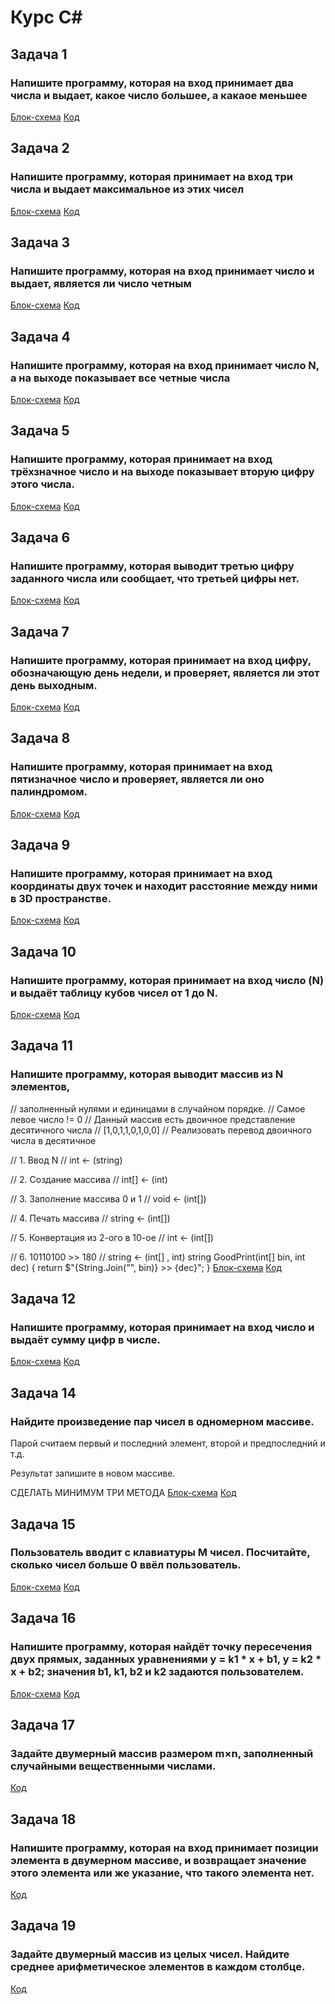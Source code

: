 # Курс C#
## Задача 1
### Напишите программу, которая на вход принимает два числа и выдает, какое число большее, а какаое меньшее
[Блок-схема](Work1/1.drawio.png) [Код](Work1/Program.cs)

## Задача 2
### Напишите программу, которая принимает на вход три числа и выдает максимальное из этих чисел
[Блок-схема](Work2/2.drawio.png) [Код](Work2/Program.cs)

## Задача 3
### Напишите программу, которая на вход принимает число и выдает, является ли число четным
[Блок-схема](Work3/3.drawio.png) [Код](Work3/Program.cs)

## Задача 4
### Напишите программу, которая на вход принимает число N, а на выходе показывает все четные числа
[Блок-схема](Work4/4.drawio.png) [Код](Work4/Program.cs)

## Задача 5
### Напишите программу, которая принимает на вход трёхзначное число и на выходе показывает вторую цифру этого числа.
[Блок-схема](Work5/5.drawio.png) [Код](Work5/Program.cs)

## Задача 6
### Напишите программу, которая выводит третью цифру заданного числа или сообщает, что третьей цифры нет.
[Блок-схема](Work6/6.drawio.png)  [Код](Work6/Program.cs)

## Задача 7
### Напишите программу, которая принимает на вход цифру, обозначающую день недели, и проверяет, является ли этот день выходным.
[Блок-схема](Work7/7.drawio.png)  [Код](Work7/Program.cs)

## Задача 8
### Напишите программу, которая принимает на вход пятизначное число и проверяет, является ли оно палиндромом.
[Блок-схема](Work8/8.drawio.png)  [Код](Work8/Program.cs)

## Задача 9
### Напишите программу, которая принимает на вход координаты двух точек и находит расстояние между ними в 3D пространстве.
[Блок-схема](Work9/9.drawio.png)  [Код](Work9/Program.cs)

## Задача 10
### Напишите программу, которая принимает на вход число (N) и выдаёт таблицу кубов чисел от 1 до N.
[Блок-схема](Work10/10.drawio.png)  [Код](Work10/Program.cs)

## Задача 11
###  Напишите программу, которая выводит массив из N элементов,
// заполненный нулями и единицами в случайном порядке.
// Самое левое число != 0
// Данный массив есть двоичное представление десятичного числа
// [1,0,1,1,0,1,0,0]
// Реализовать перевод двоичного числа в десятичное

// 1. Ввод N
// int <- (string)

// 2. Создание массива
// int[] <- (int)

// 3. Заполнение массива 0 и 1
// void <- (int[])

// 4. Печать массива
// string <- (int[])

// 5. Конвертация из 2-ого в 10-ое
// int <- (int[])

// 6. 10110100 >> 180
// string <- (int[] , int)
string GoodPrint(int[] bin, int dec)
{
return $"{String.Join("", bin)} >> {dec}";
}
[Блок-схема](Work11/11.drawio.png)  [Код](Work11/Program.cs)

## Задача 12
###  Напишите программу, которая принимает на вход число и выдаёт сумму цифр в числе.
[Блок-схема](Work12/12.drawio.png)  [Код](Work12/Program.cs)

## Задача 14
###  Найдите произведение пар чисел в одномерном массиве. 

Парой считаем первый и последний элемент, второй и предпоследний и т.д. 

Результат запишите в новом массиве.

СДЕЛАТЬ МИНИМУМ ТРИ МЕТОДА
[Блок-схема](Work14/14.drawio.png)  [Код](Work14/Program.cs)

## Задача 15
###  Пользователь вводит с клавиатуры M чисел. Посчитайте, сколько чисел больше 0 ввёл пользователь.
[Блок-схема](Work15/15.drawio.png)  [Код](Work15/Program.cs)


## Задача 16
###  Напишите программу, которая найдёт точку пересечения двух прямых, заданных уравнениями y = k1 * x + b1, y = k2 * x + b2; значения b1, k1, b2 и k2 задаются пользователем.
[Блок-схема](Work16/16.drawio.png)  [Код](Work16/Program.cs)


## Задача 17
###  Задайте двумерный массив размером m×n, заполненный случайными вещественными числами.
[Код](Work17/Program.cs)

## Задача 18
###  Напишите программу, которая на вход принимает позиции элемента в двумерном массиве, и возвращает значение этого элемента или же указание, что такого элемента нет.
[Код](Work18/Program.cs)

## Задача 19
###  Задайте двумерный массив из целых чисел. Найдите среднее арифметическое элементов в каждом столбце.
[Код](Work19/Program.cs)

